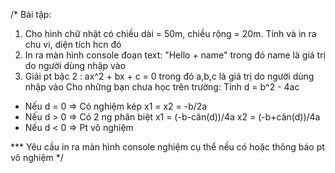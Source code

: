 /*
Bài tập: 

1. Cho hình chữ nhật có chiều dài = 50m, chiều rộng = 20m. Tính và in ra chu vi, diện tích hcn đó 
2. In ra màn hình console đoạn text: "Hello + name" trong đó name là giá trị do người dùng nhập vào 
3. Giải pt bậc 2 : ax^2 + bx + c = 0 trong đó a,b,c là giá trị do người dùng nhập vào
Cho những bạn chưa học trên trường: Tính d = b^2 - 4ac 
+ Nếu d = 0 => Có nghiệm kép x1 = x2 = -b/2a
+ Nếu d > 0 => Có 2 ng phân biệt 
x1 = (-b-căn(d))/4a
x2 = (-b+căn(d))/4a    
+ Nếu d < 0 => Pt vô nghiệm

*** Yêu cầu in ra màn hình console nghiệm cụ thể nếu có hoặc thông báo pt vô nghiệm
*/